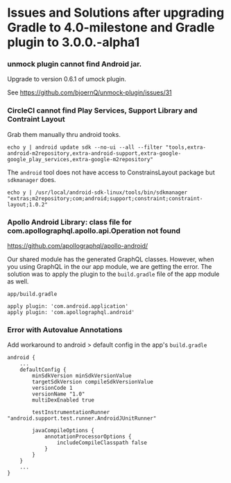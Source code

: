 # Issues and Solutions after upgrading Gradle to 4.0-milestone and Gradle plugin to 3.0.0.-alpha1



### unmock plugin cannot find Android jar.

Upgrade to version 0.6.1 of umock plugin.

See https://github.com/bjoernQ/unmock-plugin/issues/31



### CircleCI cannot find Play Services, Support Library and Contraint Layout

Grab them manually thru android tooks.

```
echo y | android update sdk --no-ui --all --filter "tools,extra-android-m2repository,extra-android-support,extra-google-google_play_services,extra-google-m2repository"
```
The `android` tool does not have access to ConstrainsLayout package but `sdkmanager` does.

```
echo y | /usr/local/android-sdk-linux/tools/bin/sdkmanager "extras;m2repository;com;android;support;constraint;constraint-layout;1.0.2"
```


### Apollo Android Library: class file for com.apollographql.apollo.api.Operation not found

https://github.com/apollographql/apollo-android/

Our shared module has the generated GraphQL classes. However, when you using GraphQL in the our app module, we are getting the error. The solution was to apply the plugin to the `build.gradle` file of the app module as well.

```
app/build.gradle

apply plugin: 'com.android.application'
apply plugin: 'com.apollographql.android'
```


### Error with Autovalue Annotations

Add workaround to android > default config in the app's `build.gradle`

```
android {
    ...
    defaultConfig {
        minSdkVersion minSdkVersionValue
        targetSdkVersion compileSdkVersionValue
        versionCode 1
        versionName "1.0"
        multiDexEnabled true

        testInstrumentationRunner "android.support.test.runner.AndroidJUnitRunner"

        javaCompileOptions {
            annotationProcessorOptions {
                includeCompileClasspath false
            }
        }
    }
    ...
}
```

